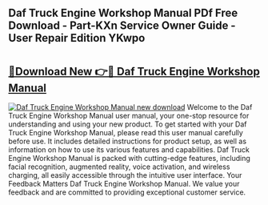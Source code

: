## Daf Truck Engine Workshop Manual PDf Free Download - Part-KXn Service Owner Guide - User Repair Edition YKwpo

# <h2><a href="http://bc79526.oget.top/?id=Daf+Truck+Engine+Workshop+Manual">🔗Download New 👉🔴 Daf Truck Engine Workshop Manual</a></h2>

[![Daf Truck Engine Workshop Manual new download](https://i.imgur.com/5g1atiW.png)](http://bc79526.oget.top/?id=Daf+Truck+Engine+Workshop+Manual)
Welcome to the Daf Truck Engine Workshop Manual user manual, your one-stop resource for understanding and using your new product. To get started with your Daf Truck Engine Workshop Manual, please read this user manual carefully before use. It includes detailed instructions for product setup, as well as information on how to use its various features and capabilities. Daf Truck Engine Workshop Manual is packed with cutting-edge features, including facial recognition, augmented reality, voice activation, and wireless charging, all easily accessible through the intuitive user interface. Your Feedback Matters Daf Truck Engine Workshop Manual. We value your feedback and are committed to providing exceptional customer service.

